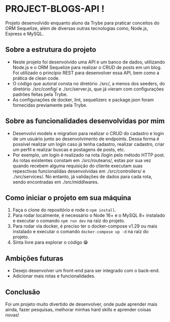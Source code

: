 #  PROJECT-BLOGS-API !
<!-- Olá, Tryber!
Esse é apenas um arquivo inicial para o README do seu projeto.
É essencial que você preencha esse documento por conta própria, ok?
Não deixe de usar nossas dicas de escrita de README de projetos, e deixe sua criatividade brilhar!
:warning: IMPORTANTE: você precisa deixar nítido:
- quais arquivos/pastas foram desenvolvidos por você; 
- quais arquivos/pastas foram desenvolvidos por outra pessoa estudante;
- quais arquivos/pastas foram desenvolvidos pela Trybe.
-->

Projeto desenvolvido enquanto aluno da Trybe para praticar conceitos do ORM Sequelize, além de diversas outras tecnologias como, Node.js, Express e MySQL.

## Sobre a estrutura do projeto

- Neste projeto foi desenvolvido uma API e um banco de dados, utilizando Node.js e o ORM Sequelize para realizar o CRUD de posts em um blog. Foi utilizado o princípio REST para desenvolver essa API, bem como a prática de clean code.
- O código que autoral consta no diretório ./src/, a menos dos seeders, do diretório ./src/config/ e ./src/server.js, que já vieram com configurações padrôes feitas pela Trybe.
- As configurações de docker, lint, sequelizerc e package.json foram fornecidas previamente pela Trybe.

## Sobre as funcionalidades desenvolvidas por mim
- Desenvolvi models e migration para realizar o CRUD do cadastro e login de um usuário junto ao desenvolvimento de endpoints. Dessa forma é possível realizar um login caso já tenha cadastro, realizar cadastro, criar um perfil e realizar buscas e postagens de posts, etc.
- Por exemplo, um login é realizado na rota /login pelo método HTTP post. As rotas existentes constam em ./src/routeans/, estas por sua vez quando recebem alguma requisição do cliente executam suas repesctivas funcionalidas desenvolvidas em ./src/controllers/ e ./src/services/. No entanto, já validações de dados para cada rota, sendo encontradas em ./src/middlwares.

## Como iniciar o projeto em sua máquina

1. Faça o clone do repositório e rode o `npm install`.
2. Para rodar localmente, é necessário o Node 16+ e o MySQL 8+ instalado e executar o comando `npm run dev` na raíz do projeto. 
3. Para rodar via docker, é preciso ter o docker-compose v1.29 ou mais instalado e executar o comando `docker-compose up -d` na raíz do projeto.
4. Sinta livre para explorar o código :grin:

## Ambições futuras

- Desejo desenvolver um front-end para ser integrado com o back-end.
- Adicionar mais rotas e funcionalidades.

## Conclusão

Foi um projeto muito divertido de desenvolver, onde pude aprender mais ainda, fazer pesquisas, melhorar minhas hard skills e aprender coisas novas!

